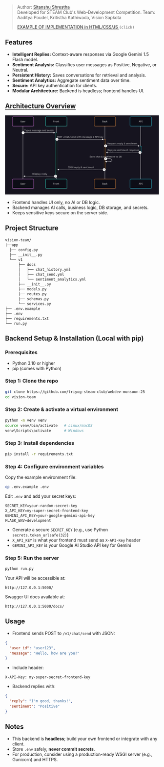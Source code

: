 > Author: [Sitanshu Shrestha](https://github.com/itssitanshu)  
> Developed for STEAM Club's Web-Development Competition. Team: Aaditya Poudel, Kritistha Kathiwada, Vision Sapkota      
>   
> [EXAMPLE OF IMPLEMENTATION in HTML/CSS/JS ](example.html) `(click)`

## Features

* **Intelligent Replies:** Context-aware responses via Google Gemini 1.5 Flash model.
* **Sentiment Analysis:** Classifies user messages as Positive, Negative, or Neutral.
* **Persistent History:** Saves conversations for retrieval and analysis.
* **Sentiment Analytics:** Aggregate sentiment data over time.
* **Secure:** API key authentication for clients.
* **Modular Architecture:** Backend is headless; frontend handles UI.

## [Architecture Overview](https://www.mermaidchart.com/app/projects/0591ab66-2cfb-4625-a588-286eaf9e46ed/diagrams/8fe576e4-af37-475a-be17-b5a169e503ec/version/v0.1/edit)

[![](arch.png)](https://www.mermaidchart.com/app/projects/0591ab66-2cfb-4625-a588-286eaf9e46ed/diagrams/8fe576e4-af37-475a-be17-b5a169e503ec/version/v0.1/edit)

* Frontend handles UI only, no AI or DB logic.
* Backend manages AI calls, business logic, DB storage, and secrets.
* Keeps sensitive keys secure on the server side.


## Project Structure

```
vision-team/
├──app
  ├── config.py
  ├── __init__.py
  └── v1
      ├── docs
      │   ├── chat_history.yml
      │   ├── chat_send.yml
      │   └── sentiment_analytics.yml
      ├── __init__.py
      ├── models.py
      ├── routes.py
      ├── schemas.py
      └── services.py
├── .env.example              
├── .env                    
├── requirements.txt          
└── run.py                  
```


## Backend Setup & Installation (Local with pip)

### Prerequisites

* Python 3.10 or higher
* pip (comes with Python)

### Step 1: Clone the repo

```bash
git clone https://github.com/triyog-steam-club/webdev-monsoon-25
cd vision-team
```

### Step 2: Create & activate a virtual environment

```bash
python -m venv venv
source venv/bin/activate   # Linux/macOS
venv\Scripts\activate      # Windows
```

### Step 3: Install dependencies

```bash
pip install -r requirements.txt
```

### Step 4: Configure environment variables

Copy the example environment file:

```bash
cp .env.example .env
```

Edit `.env` and add your secret keys:

```dotenv
SECRET_KEY=your-random-secret-key
X_API_KEY=my-super-secret-frontend-key
GEMINI_API_KEY=your-google-gemini-api-key
FLASK_ENV=development
```

* Generate a secure `SECRET_KEY` (e.g., use Python `secrets.token_urlsafe(32)`)
* `X_API_KEY` is what your frontend must send as `X-API-Key` header
* `GEMINI_API_KEY` is your Google AI Studio API key for Gemini

### Step 5: Run the server

```bash
python run.py
```

Your API will be accessible at:

```
http://127.0.0.1:5000/
```

Swagger UI docs available at:

```
http://127.0.0.1:5000/docs/
```

## Usage

* Frontend sends POST to `/v1/chat/send` with JSON:

```json
{
  "user_id": "user123",
  "message": "Hello, how are you?"
}
```

* Include header:

```
X-API-Key: my-super-secret-frontend-key
```

* Backend replies with:

```json
{
  "reply": "I'm good, thanks!",
  "sentiment": "Positive"
}
```


## Notes

* This backend is **headless**; build your own frontend or integrate with any client.
* Store `.env` safely, **never commit secrets**.
* For production, consider using a production-ready WSGI server (e.g., Gunicorn) and HTTPS.